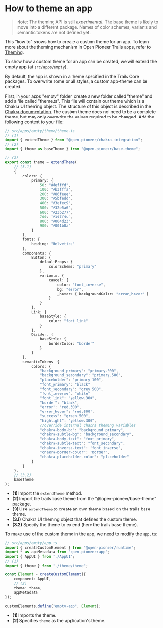 # How to theme an app

> Note: The theming API is still _experimental_. The base theme is likely to move into a different package. Names of color schemes, variants and semantic tokens are not defined yet.

This "how to" shows how to create a custom theme for an app. To learn more about the theming
mechanism in Open Pioneer Trails apps, refer to [Theming](../reference/Theming.md).

To show how a custom theme for an app can be created, we will extend the empty app
(at `src/apps/empty`).

By default, the app is shown in a theme specified in the Trails Core packages.
To overwrite some or all styles, a custom app-theme can be created.

First, in your apps "empty" folder, create a new folder called "theme" and add a file
called "theme.ts". This file will contain our theme which is a Chakra UI theming object.
The structure of this object is described in the [Chakra documentation](https://chakra-ui.com/docs/styled-system/theme).
The custom theme does not need to be a complete theme, but may only overwrite the values
required to be changed. Add the following content to your file:

```ts
// src/apps/empty/theme/theme.ts
// (1)
import { extendTheme } from "@open-pioneer/chakra-integration";
// (2)
import { theme as baseTheme } from "@open-pioneer/base-theme";

// (3)
export const theme = extendTheme(
    // (3.1)
    {
        colors: {
            primary: {
                50: "#defffd",
                100: "#b3fffa",
                200: "#86feee",
                300: "#5bfedd",
                400: "#3efec9",
                500: "#32e5a6",
                600: "#23b277",
                700: "#147f4c",
                800: "#004d23",
                900: "#001b0a"
            }
        },
        fonts: {
            heading: "Helvetica"
        },
        components: {
            Button: {
                defaultProps: {
                    colorScheme: "primary"
                },
                variants: {
                    cancel: {
                        color: "font_inverse",
                        bg: "error",
                        _hover: { backgroundColor: "error_hover" }
                    }
                }
            },
            Link: {
                baseStyle: {
                    color: "font_link"
                }
            },
            Divider: {
                baseStyle: {
                    borderColor: "border"
                }
            }
        },
        semanticTokens: {
            colors: {
                "background_primary": "primary.300",
                "background_secondary": "primary.500",
                "placeholder": "primary.100",
                "font_primary": "black",
                "font_secondary": "grey.500",
                "font_inverse": "white",
                "font_link": "yellow.300",
                "border": "black",
                "error": "red.500",
                "error_hover": "red.600",
                "success": "green.500",
                "highlight": "yellow.300",
                //override internal chakra theming variables
                "chakra-body-bg": "background_primary",
                "chakra-subtle-bg": "background_secondary",
                "chakra-body-text": "font_primary",
                "chakra-subtle-text": "font_secondary",
                "chakra-inverse-text": "font_inverse",
                "chakra-border-color": "border",
                "chakra-placeholder-color": "placeholder"
            }
        }
    },
    // (3.2)
    baseTheme
);
```

-   **(1)** Import the `extendTheme` method.
-   **(2)** Import the trails base theme from the "@open-pioneer/base-theme" package.
-   **(3)** Use `extendTheme` to create an own theme based on the trails base theme.
-   **(3.1)** Chakra UI theming object that defines the custom theme.
-   **(3.2)** Specify the theme to extend (here the trails base theme).

To make use of the custom theme in the app, we need to modify the `app.ts`:

```ts
// src/apps/empty/app.ts
import { createCustomElement } from "@open-pioneer/runtime";
import * as appMetadata from "open-pioneer:app";
import { AppUI } from "./AppUI";
// (1)
import { theme } from "./theme/theme";

const Element = createCustomElement({
    component: AppUI,
    // (2)
    theme: theme,
    appMetadata
});

customElements.define("empty-app", Element);
```

-   **(1)** Imports the theme.
-   **(2)** Specifies `theme` as the application's theme.
